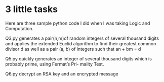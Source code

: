 # 3 little tasks

Here are three sample python code I did when I was taking Logic and Computation.

Q3.py generates a pair(n,m)of random integers of several thousand digits and applies the extended Euclid algorithm to find their greatest common divisor d as well as a pair (a, b) of integers such that an + bm = d

Q5.py quickly generates an integer of several thousand digits which is probably prime, using Fermat’s Pri- mality Test.

Q6.py decrypt an RSA key and an encrypted message
